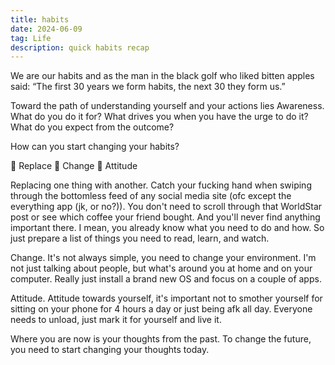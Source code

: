 ```yaml
---
title: habits
date: 2024-06-09
tag: Life
description: quick habits recap
---
```


We are our habits and as the man in the black golf who liked bitten apples said: “The first 30 years we form habits, the next 30 they form us.”

Toward the path of understanding yourself and your actions lies Awareness. What do you do it for? What drives you when you have the urge to do it? What do you expect from the outcome?

How can you start changing your habits?

🔄 Replace 🌱 Change 💭 Attitude

Replacing one thing with another. Catch your fucking hand when swiping through the bottomless feed of any social media site (ofc except the everything app (jk, or no?)). You don't need to scroll through that WorldStar post or see which coffee your friend bought. And you'll never find anything important there. I mean, you already know what you need to do and how. So just prepare a list of things you need to read, learn, and watch.

Change. It's not always simple, you need to change your environment. I'm not just talking about people, but what's around you at home and on your computer. Really just install a brand new OS and focus on a couple of apps.

Attitude. Attitude towards yourself, it's important not to smother yourself for sitting on your phone for 4 hours a day or just being afk all day. Everyone needs to unload, just mark it for yourself and live it.

Where you are now is your thoughts from the past. To change the future, you need to start changing your thoughts today.